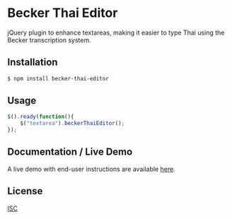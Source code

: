 # Becker Thai Editor

jQuery plugin to enhance textareas, making it easier to type Thai using the Becker transcription system.

## Installation

```sh
$ npm install becker-thai-editor
```

## Usage

```js
$().ready(function(){
    $("textarea").beckerThaiEditor();
});
```

## Documentation / Live Demo

A live demo with end-user instructions are available [here](https://rawgit.com/fgurtler/becker-thai-editor/master/demo.html).

## License

[ISC](https://opensource.org/licenses/ISC)